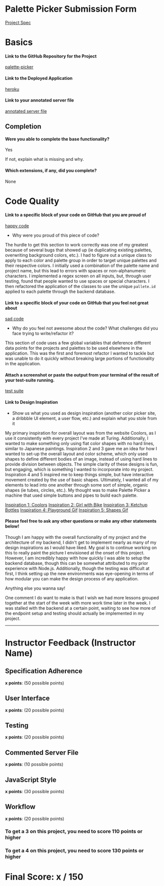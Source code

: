 # Palette Picker Submission Form

[Project Spec](http://frontend.turing.io/projects/palette-picker.html)

# Basics

#### Link to the GitHub Repository for the Project
[palette-picker](https://github.com/HartiganHM/palette-picker)

#### Link to the Deployed Application
[heroku](https://palettepicker.herokuapp.com/)

#### Link to your annotated server file
[annotated server file](https://github.com/HartiganHM/palette-picker/blob/master/server.js)

## Completion

#### Were you able to complete the base functionality?

Yes

If not, explain what is missing and why.

#### Which extensions, if any, did you complete?

None

# Code Quality

#### Link to a specific block of your code on GitHub that you are proud of
[happy code](https://github.com/HartiganHM/palette-picker/blob/9c31aace7dd7de47d8996d8b69655efe1ca99330/public/js/scripts.js#L329-L357)

* Why were you proud of this piece of code?

The hurdle to get this section to work correctly was one of my greatest because of several bugs that showed up (ie duplicating existing palettes, overwriting background colors, etc.). I had to figure out a unique class to apply to each color and palette group in order to target unique palettes and their respective colors. I initially used a combination of the palette name and project name, but this lead to errors with spaces or non-alphanumeric characters. I implemented a regex screen on all inputs, but, through user testing, found that people wanted to use spaces or special characters. I then refactored the application of the classes to use the unique `pallete.id` applied to each palette through the backend database.

#### Link to a specific block of your code on GitHub that you feel not great about
[sad code](https://github.com/HartiganHM/palette-picker/blob/9c31aace7dd7de47d8996d8b69655efe1ca99330/public/js/scripts.js#L90-L124)

* Why do you feel not awesome about the code? What challenges did you face trying to write/refactor it?

This section of code uses a few global variables that deference different data points for the projects and palettes to be used elsewhere in the application. This was the first and foremost refactor I wanted to tackle but was unable to do it quickly without breaking large portions of functionality in the application.

#### Attach a screenshot or paste the output from your terminal of the result of your test-suite running.

[test suite](https://i.imgur.com/H07Wvld.png)

#### Link to Design Inspiration

* Show us what you used as design inspiration (another color picker site, a dribbble UI element, a user flow, etc.) and explain what you stole from it

My primary inspiration for overall layout was from the website Coolors, as I use it consistently with every project I've made at Turing. Additionally, I wanted to make something only using flat color shapes with no hard lines, similar to Japanese paintings. Inspiration 2 and 3 gave me an idea for how I wanted to set-up the overall layout and color scheme, which only used shapes to define different bodies of an image, instead of using hard lines to provide division between objects. The simple clarity of these designs is fun, but engaging, which is something I wanted to incorporate into my project. Inspiration 4 and 5 inspired me to keep things simple, but have interactive movement created by the use of basic shapes. Ultimately, I wanted all of my elements to lead into one another through some sort of simple, organic shapes (ie tubes, circles, etc.). My thought was to make Palette Picker a machine that used simple buttons and pipes to build each palette.

[Inspiration 1: Coolors](https://coolors.co/495867-577399-bdd5ea-f7f7ff-fe5f55)
[Inspiration 2: Girl with Bike](https://dribbble.com/shots/3888881-Girl-With-Her-Bike)
[Inspiration 3: Ketchup Bottles](https://dribbble.com/shots/4131216-Ketchup)
[Inspiration 4: Playground Gif](https://dribbble.com/shots/3947591-Playground)
[Inspiration 5: Shapes Gif](https://dribbble.com/shots/3867318-Shapes)

#### Please feel free to ask any other questions or make any other statements below!

Though I am happy with the overall functionality of my project and the architecture of my backend, I didn't get to implement nearly as many of my design inspirations as I would have liked. My goal is to continue working on this to really paint the picture I envisioned at the onset of this project. However, I am incredibly happy with how quickly I was able to setup the backend database, though this can be somewhat attributed to my prior experience with Node.js. Additionally, though the testing was difficult at first, I think setting up the new environments was eye-opening in terms of how modular you can make the design process of any application.

Anything else you wanna say!

One comment I do want to make is that I wish we had more lessons grouped together at the start of the week with more work time later in the week. I was stalled with the backend at a certain point, waiting to see how more of the endpoint setup and testing should actually be implemented in my project.

-----


# Instructor Feedback (Instructor Name)

## Specification Adherence

**x points**: (50 possible points)

## User Interface

**x points**: (20 possible points)

## Testing

**x points**: (20 possible points)

## Commented Server File

**x points**: (10 possible points)

## JavaScript Style

**x points**: (30 possible points)

## Workflow

**x points**: (20 possible points)


### To get a 3 on this project, you need to score 110 points or higher
### To get a 4 on this project, you need to score 130 points or higher

# Final Score: x / 150
